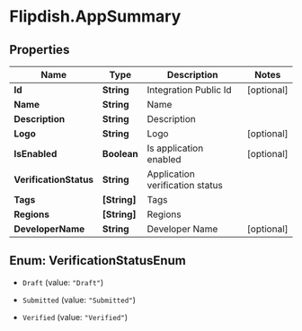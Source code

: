 # Flipdish.AppSummary

## Properties
Name | Type | Description | Notes
------------ | ------------- | ------------- | -------------
**Id** | **String** | Integration Public Id | [optional] 
**Name** | **String** | Name | 
**Description** | **String** | Description | 
**Logo** | **String** | Logo | [optional] 
**IsEnabled** | **Boolean** | Is application enabled | [optional] 
**VerificationStatus** | **String** | Application verification status | 
**Tags** | **[String]** | Tags | 
**Regions** | **[String]** | Regions | 
**DeveloperName** | **String** | Developer Name | [optional] 


<a name="VerificationStatusEnum"></a>
## Enum: VerificationStatusEnum


* `Draft` (value: `"Draft"`)

* `Submitted` (value: `"Submitted"`)

* `Verified` (value: `"Verified"`)




